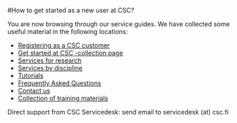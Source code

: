#How to get started as a new user at CSC?

You are now browsing through our service guides.
We have collected some useful material in the following locations:

* [Registering as a CSC customer](https://research.csc.fi/accounts-and-projects)
* [Get started at CSC -collection page](https://www.csc.fi/get-started)
* [Services for research](https://research.csc.fi/home)
* [Services by discipline](https://research.csc.fi/sciences)
* [Tutorials](../../support/tutorials.md)
* [Frequently Asked Questions](index.md)
* [Contact us](../../support/contact.md)
* [Collection of training materials](https://www.csc.fi/en/web/training/materials)

Direct support from CSC Servicedesk: send email to servicedesk (at) csc.fi

